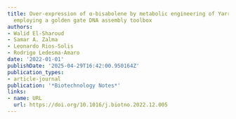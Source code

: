 ```yaml
---
title: Over-expression of α-bisabolene by metabolic engineering of Yarrowia lipolytica
  employing a golden gate DNA assembly toolbox
authors:
- Walid El-Sharoud
- Samar A. Zalma
- Leonardo Rios‐Solis
- Rodrigo Ledesma‐Amaro
date: '2022-01-01'
publishDate: '2025-04-29T16:42:00.950164Z'
publication_types:
- article-journal
publication: '*Biotechnology Notes*'
links:
- name: URL
  url: https://doi.org/10.1016/j.biotno.2022.12.005
---
```

